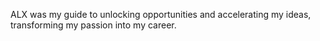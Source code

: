 ALX was my guide to unlocking opportunities and accelerating  my ideas, transforming my passion into my career.
